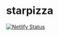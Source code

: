 # starpizza

[![Netlify Status](https://api.netlify.com/api/v1/badges/af6a1aca-cb10-4f5d-87fe-55ac76ab18b7/deploy-status)](https://app.netlify.com/sites/starrez-pizza/deploys)